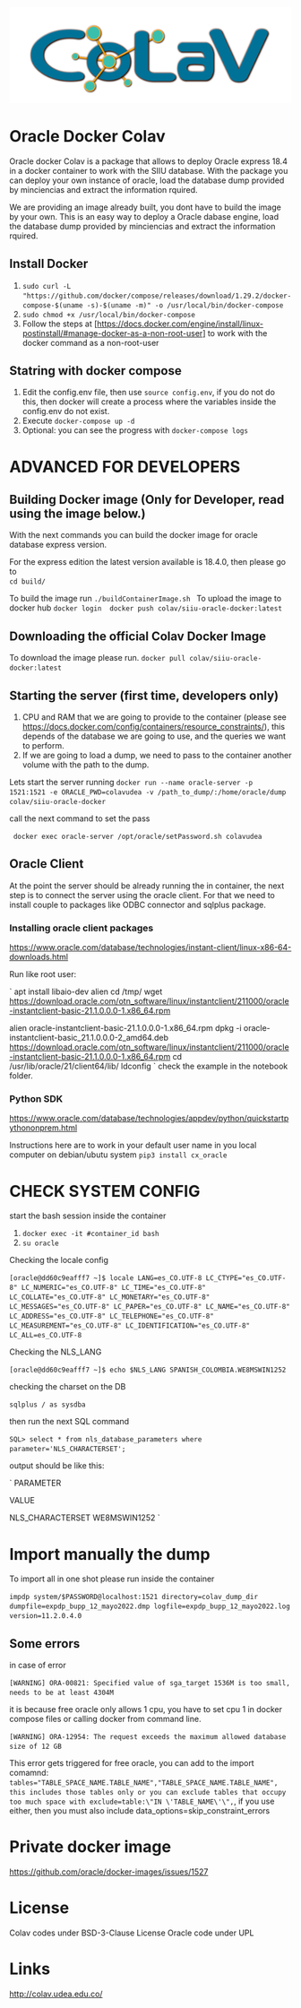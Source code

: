 <center><img src="https://raw.githubusercontent.com/colav/colav.github.io/master/img/Logo.png"/></center>

# Oracle Docker Colav

Oracle docker Colav is a package that allows to deploy Oracle express 18.4 in a docker container to work with the SIIU database.
With the package you can deploy your own instance of oracle, load the database dump provided by minciencias and extract the information rquired.

We are providing an image already built, you dont have to build the image by your own.
This is an easy way to deploy a Oracle dabase engine, load the database dump provided by minciencias and extract the information rquired.

## Install Docker

1) `sudo curl -L "https://github.com/docker/compose/releases/download/1.29.2/docker-compose-$(uname -s)-$(uname -m)" -o /usr/local/bin/docker-compose`
2) `sudo chmod +x /usr/local/bin/docker-compose`
3) Follow the steps at [https://docs.docker.com/engine/install/linux-postinstall/#manage-docker-as-a-non-root-user] to work with the docker command as a non-root-user

## Statring with docker compose

1) Edit the config.env file, then use `source config.env`, if you do not do this, then docker will create a process where the variables inside the config.env do not exist.
2) Execute `docker-compose up -d`
3) Optional: you can see the progress with `docker-compose logs`

# ADVANCED FOR DEVELOPERS

## Building Docker image (Only for Developer, read using the image below.)

With the  next commands you can build the docker image for oracle database express version.

For the express edition the latest version available is 18.4.0, then please go to  
`
cd build/
`

To build the image run
`
./buildContainerImage.sh 
`
To upload the image to docker hub
`
docker login 
docker push colav/siiu-oracle-docker:latest
`

## Downloading the official Colav Docker Image
To download the image please run.
`
docker pull colav/siiu-oracle-docker:latest
`

## Starting the server (first time, developers only)

1) CPU and RAM that we are going to provide to the container (please see https://docs.docker.com/config/containers/resource_constraints/), this depends of the database we are going to use, and the queries we want to perform.
2) If we are going to load a dump, we need to pass to the container another volume with the path to the dump.

Lets start the server running 
`
docker run --name oracle-server -p 1521:1521 -e ORACLE_PWD=colavudea -v /path_to_dump/:/home/oracle/dump colav/siiu-oracle-docker
`

call the next command to set the pass

` 
docker exec oracle-server /opt/oracle/setPassword.sh colavudea 
`


## Oracle Client

At the point the server should be already running the in container, the next step is to connect the server
using the oracle client. For that we need to install couple to packages like ODBC connector and sqlplus package.

### Installing oracle client packages
https://www.oracle.com/database/technologies/instant-client/linux-x86-64-downloads.html

Run like root user:

`
apt install libaio-dev alien
cd /tmp/
wget https://download.oracle.com/otn_software/linux/instantclient/211000/oracle-instantclient-basic-21.1.0.0.0-1.x86_64.rpm

alien oracle-instantclient-basic-21.1.0.0.0-1.x86_64.rpm 
dpkg -i oracle-instantclient-basic_21.1.0.0.0-2_amd64.deb
https://download.oracle.com/otn_software/linux/instantclient/211000/oracle-instantclient-basic-21.1.0.0.0-1.x86_64.rpm
cd /usr/lib/oracle/21/client64/lib/
ldconfig
`
check the example in the notebook folder.


### Python SDK
https://www.oracle.com/database/technologies/appdev/python/quickstartpythononprem.html

Instructions here are to work in your default user name in you local computer on debian/ubutu system
`
pip3 install cx_oracle
`


# CHECK SYSTEM CONFIG

start the bash session inside the container

1) `docker exec -it #container_id bash`
2) `su oracle`

Checking the locale config

`
[oracle@dd60c9eafff7 ~]$ locale
LANG=es_CO.UTF-8
LC_CTYPE="es_CO.UTF-8"
LC_NUMERIC="es_CO.UTF-8"
LC_TIME="es_CO.UTF-8"
LC_COLLATE="es_CO.UTF-8"
LC_MONETARY="es_CO.UTF-8"
LC_MESSAGES="es_CO.UTF-8"
LC_PAPER="es_CO.UTF-8"
LC_NAME="es_CO.UTF-8"
LC_ADDRESS="es_CO.UTF-8"
LC_TELEPHONE="es_CO.UTF-8"
LC_MEASUREMENT="es_CO.UTF-8"
LC_IDENTIFICATION="es_CO.UTF-8"
LC_ALL=es_CO.UTF-8
`

Checking the NLS_LANG

`
[oracle@dd60c9eafff7 ~]$ echo $NLS_LANG
SPANISH_COLOMBIA.WE8MSWIN1252
`

checking the charset on the DB

`
sqlplus / as sysdba
`

then run the next SQL command

`
SQL> select * from nls_database_parameters where parameter='NLS_CHARACTERSET';
`

output should be like this:

`
PARAMETER

VALUE

NLS_CHARACTERSET
WE8MSWIN1252
`


# Import manually the dump

To import all in one shot please run inside the container

`
impdp system/$PASSWORD@localhost:1521 directory=colav_dump_dir dumpfile=expdp_bupp_12_mayo2022.dmp logfile=expdp_bupp_12_mayo2022.log version=11.2.0.4.0
`

## Some errors
in case of error

`
[WARNING] ORA-00821: Specified value of sga_target 1536M is too small, needs to be at least 4304M
`

it is because free oracle only allows 1 cpu, you have to set cpu 1 in docker compose files or calling docker from command line.

`
[WARNING] ORA-12954: The request exceeds the maximum allowed database size of 12 GB
`

This error gets triggered for free oracle, you can add to the import comamnd:
`
tables="TABLE_SPACE_NAME.TABLE_NAME","TABLE_SPACE_NAME.TABLE_NAME", this includes those tables only or
you can exclude tables that occupy too much space with exclude=table:\"IN \'TABLE_NAME\'\",
`, if you use either, then you must also include data_options=skip_constraint_errors


# Private docker image
https://github.com/oracle/docker-images/issues/1527

# License
Colav codes under BSD-3-Clause License
Oracle code under UPL

# Links
http://colav.udea.edu.co/
